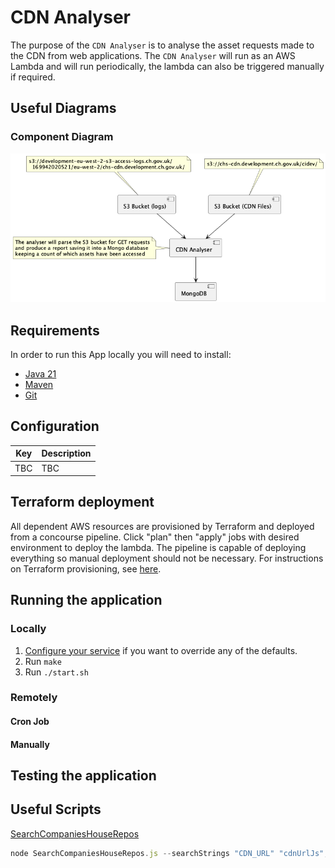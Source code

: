 # CDN Analyser

The purpose of the `CDN Analyser` is to analyse the asset requests made to the CDN from web applications. The `CDN Analyser` will run as an AWS Lambda and will run periodically, the lambda can also be triggered manually if required.

## Useful Diagrams

### Component Diagram
![](./diagrams/component_diagram.png)

## Requirements
In order to run this App locally you will need to install:

- [Java 21](https://www.oracle.com/uk/java/technologies/downloads/#java21)
- [Maven](https://maven.apache.org/download.cgi)
- [Git](https://git-scm.com/downloads)

## Configuration

| Key          | Description |
|--------------|-------------|
|     TBC      |     TBC     |

## Terraform deployment
All dependent AWS resources are provisioned by Terraform and deployed from a concourse pipeline.
Click "plan" then "apply" jobs with desired environment to deploy the lambda.
The pipeline is capable of deploying everything so manual deployment should not be necessary. For
instructions on Terraform provisioning, see [here](/terraform/README.md).

## Running the application

### Locally

1. [Configure your service](#configuration) if you want to override any of the defaults.
2. Run `make`
3. Run `./start.sh`

### Remotely

#### Cron Job

#### Manually

## Testing the application

## Useful Scripts

[SearchCompaniesHouseRepos](./scripts/SearchCompaniesHouseRepos.js)
```javascript
node SearchCompaniesHouseRepos.js --searchStrings "CDN_URL" "cdnUrlJs", "CDN_URL_JS" "CDN_HOST"
```